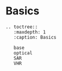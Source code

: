 # Basics
```{eval-rst}
.. toctree::
   :maxdepth: 1
   :caption: Basics

   base
   optical
   SAR
   VHR
```